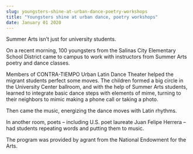 ```yaml
---
slug: youngsters-shine-at-urban-dance-poetry-workshops
title: "Youngsters shine at urban dance, poetry workshops"
date: January 01 2020
---
```


<p>Summer Arts isn’t just for university students.
</p><p>On a recent morning, 100 youngsters from the Salinas City Elementary School District came to campus to work with instructors from Summer Arts poetry and dance classes.
</p><p>Members of CONTRA&#45;TIEMPO Urban Latin Dance Theater helped the migrant students perfect some moves. The children formed a big circle in the University Center ballroom, and with the help of Summer Arts students, learned to integrate basic dance steps with elements of mime, turning to their neighbors to mimic making a phone call or taking a photo.
</p><p>Then came the music, energizing the dance moves with Latin rhythms.
</p><p>In another room, poets – including U.S. poet laureate Juan Felipe Herrera – had students repeating words and putting them to music.
</p><p>The program was provided by agrant from the National Endowment for the Arts.
</p>
